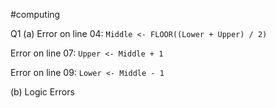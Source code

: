 #computing 

Q1 (a)
Error on line 04:
`Middle <- FLOOR((Lower + Upper) / 2)`

Error on line 07:
`Upper <- Middle + 1`

Error on line 09:
`Lower <- Middle - 1`

(b)
Logic Errors

